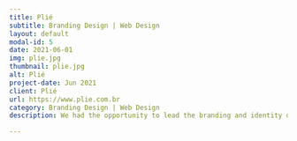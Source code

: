 ```yaml
---
title: Plié
subtitle: Branding Design | Web Design
layout: default
modal-id: 5
date: 2021-06-01
img: plie.jpg
thumbnail: plie.jpg
alt: Plié
project-date: Jun 2021
client: Plié
url: https://www.plie.com.br
category: Branding Design | Web Design
description: We had the opportunity to lead the branding and identity design for Plié, a modern flexible workspace agency, while working at VM Digital. Our mission was to craft a brand that embodied Plié’s dynamic and adaptable approach, while reflecting its core values of movement, flexibility, and authenticity. Collaborating closely with the Plié team, we designed an identity that would resonate with their audience, incorporating the brand’s key positioning statements: Own the process, Authenticity always, Better together, Rise to the challenge, Knowledge is power, Movement makes us better. The visual design drew inspiration from the fluidity of dance, with the symbol over the letter “E” evoking a sense of movement and flexibility. This symbol became a cornerstone of the design, used to create patterns that communicated adaptability, authenticity, and growth. To complement this identity, we chose a color palette that balanced grounded, muted tones with vibrant accents, reflecting both Plié’s professionalism and modern energy. The brand’s tone was modern, confident, and engaging, with a cohesive visual identity that positioned Plié as a dynamic player in the flexible workspace market.

---
```




